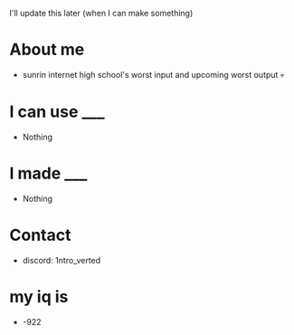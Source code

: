 I'll update this later (when I can make something)

# About me

- sunrin internet high school's worst input and upcoming worst output 💀

# I can use ___

- Nothing

# I made ___

- Nothing

# Contact

- discord: 1ntro_verted

# my iq is

- -922


<!--
**1ntroverted/1ntroverted** is a ✨ _special_ ✨ repository because its `README.md` (this file) appears on your GitHub profile.

Here are some ideas to get you started:

- 🔭 I’m currently working on ...
- 🌱 I’m currently learning ...
- 👯 I’m looking to collaborate on ...
- 🤔 I’m looking for help with ...
- 💬 Ask me about ...
- 📫 How to reach me: ...
- 😄 Pronouns: ...
- ⚡ Fun fact: ...
-->
